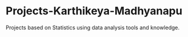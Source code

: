 # Projects-Karthikeya-Madhyanapu
Projects based on Statistics using data analysis tools and knowledge.

